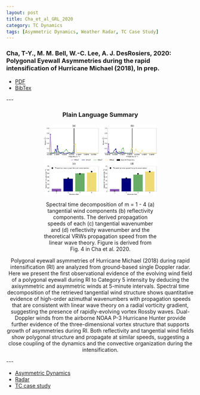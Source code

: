 ```yaml
---
layout: post
title: Cha_et_al_GRL_2020
category: TC Dynamics
tags: [Asymmetric Dynamics, Weather Radar, TC Case Study]
---
```


### Cha, T-Y., M. M. Bell, W.-C. Lee, A. J. DesRosiers, 2020: Polygonal Eyewall Asymmetries during the rapid intensification of Hurricane Michael (2018), In prep.  

<!--p>&nbsp;</p-->
<ul class="actions align-center button-space">
  <li><a href="./Publications/papers/Cha_et_al_GRL_2020.pdf" class="button alt">PDF</a></li>
  <li><a href="#" class="button alt">BibTex</a></li>
</ul>
---

<center> <h3>Plain Language Summary</h3> </center>

<center>
<p class="image fit" style="width:60%">
  <a href="#"><img src="./Publications/figures/Cha_et_al_GRL_2020.png" alt="" /></a>
</p>
</center>


<center>
<p class="align-justify" style="width:60%">
Spectral time decomposition of m = 1 - 4 (a) tangential wind components (b) reflectivity components. The derived propagation speeds of each (c) tangential wavenumber and (d) reflectivity wavenumber and the theoretical VRWs propagation speed from the linear wave theory. Figure is derived from Fig. 4 in Cha et al. 2020.
</p>
</center>

<center>
<p class="align-justify">
Polygonal eyewall asymmetries of Hurricane Michael (2018) during rapid intensification (RI) are analyzed from ground-based single Doppler radar. Here we present the first observational evidence of the evolving wind field of a polygonal eyewall during RI to Category 5 intensity by deducing the axisymmetric and asymmetric winds at 5-minute intervals. Spectral time decomposition of the retrieved tangential wind structure shows quantitative evidence of high-order azimuthal wavenumbers with propagation speeds that are consistent with linear wave theory on a radial vorticity gradient, suggesting the presence of rapidly-evolving vortex Rossby waves. Dual-Doppler winds from the airborne NOAA P-3 Hurricane Hunter provide further evidence of the three-dimensional vortex structure that supports growth of asymmetries during RI. Both reflectivity and tangential wind fields show polygonal structure and propagate at similar speeds, suggesting a close coupling of the dynamics and the convective organization during the intensification.
</p>
</center>
---

<div class="12u$ 12u$(medium)">
  <ul class="actions fit">
    <li><a href="#" class="button special fit">Asymmetric Dynamics</a></li>
    <li><a href="#" class="button special fit">Radar</a></li>
    <li><a href="#" class="button special fit">TC case study</a></li>
  </ul>
</div>
